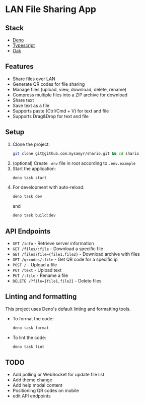 # LAN File Sharing App

## Stack

- [Deno](https://deno.com/)
- [Typescript](https://www.typescriptlang.org/)
- [Oak](https://oakserver.org/)

## Features

- Share files over LAN
- Generate QR codes for file sharing
- Manage files (upload, view, download, delete, rename)
- Compress multiple files into a ZIP archive for download
- Share text
- Save text as a file
- Supports paste (Ctrl/Cmd + V) for text and file
- Supports Drag&Drop for text and file

## Setup

1. Clone the project:
   ```sh
   git clone git@github.com:mysamyr/shario.git && cd shario
   ```
2. (optional) Create `.env` file in root according to `.env.example`
3. Start the application:
   ```sh
   deno task start
   ```
4. For development with auto-reload:
   ```sh
   deno task dev
   ```
   and
   ```sh
   deno task build:dev
   ```

## API Endpoints

- `GET /info` - Retrieve server information
- `GET /files/:file` - Download a specific file
- `GET /files?file={file1,file2}` - Download archive with files
- `GET /qrcodes/:file` - Get QR code for a specific ip
- `POST /` - Upload a file
- `PUT /text` - Upload text
- `PUT /:file` - Rename a file
- `DELETE /?file={file1,file2}` - Delete files

## Linting and formatting

This project uses Deno's default linting and formatting tools.

- To format the code:
  ```sh
  deno task format
  ```
- To lint the code:
  ```sh
  deno task lint
  ```

## TODO

- Add polling or WebSocket for update file list
- Add theme change
- Add help modal content
- Positioning QR codes on mobile
- edit API endpoints
